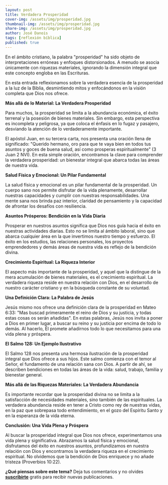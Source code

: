 ```yaml
---
layout: post
title: Verdadera Prosperidad
cover-img: /assets/img/prosperidad.jpg
thumbnail-img: /assets/img/prosperidad.jpg 
share-img: /assets/img/prosperidad.jpg
author: José Danois
tags: [reflexión bíblica]
published: true
---
```

En el ámbito cristiano, la palabra "prosperidad" ha sido objeto de interpretaciones erróneas y enfoques distorsionados. A menudo se asocia únicamente con riquezas materiales, ignorando la dimensión integral que este concepto engloba en las Escrituras.

En esta entrada reflexionamos sobre la verdadera esencia de la prosperidad a la luz de la Biblia, desmintiendo mitos y enfocándonos en la visión completa que Dios nos ofrece.

**Más allá de lo Material: La Verdadera Prosperidad**

Para muchos, la prosperidad se limita a la abundancia económica, el éxito terrenal y la posesión de bienes materiales. Sin embargo, esta perspectiva es incompleta y peligrosa, ya que coloca el énfasis en lo fugaz y pasajero, desviando la atención de lo verdaderamente importante.

El apóstol Juan, en su tercera carta, nos presenta una oración llena de significado: "Querido hermano, oro para que te vaya bien en todos tus asuntos y goces de buena salud, así como prosperas espiritualmente" (3 Juan 2 NVI). En esta simple oración, encontramos la clave para comprender la verdadera prosperidad: un bienestar integral que abarca todas las áreas de nuestra vida.

**Salud Física y Emocional: Un Pilar Fundamental**

La salud física y emocional es un pilar fundamental de la prosperidad. Un cuerpo sano nos permite disfrutar de la vida plenamente, desarrollar nuestras capacidades y cumplir con nuestras responsabilidades. Una mente sana nos brinda paz interior, claridad de pensamiento y la capacidad de afrontar los desafíos con resiliencia.

**Asuntos Prósperos: Bendición en la Vida Diaria**

Prosperar en nuestros asuntos significa que Dios nos guía hacia el éxito en nuestras actividades diarias. Esto no se limita al ámbito laboral, sino que abarca cualquier área en la que invertimos nuestro tiempo y esfuerzo. El éxito en los estudios, las relaciones personales, los proyectos emprendedores y demás áreas de nuestra vida es reflejo de la bendición divina.

**Crecimiento Espiritual: La Riqueza Interior**

El aspecto más importante de la prosperidad, y aquel que la distingue de la mera acumulación de bienes materiales, es el crecimiento espiritual. La verdadera riqueza reside en nuestra relación con Dios, en el desarrollo de nuestro carácter cristiano y en la búsqueda constante de su voluntad.

**Una Definición Clara: La Palabra de Jesús**

Jesús mismo nos ofrece una definición clara de la prosperidad en Mateo 6:33: "Mas buscad primeramente el reino de Dios y su justicia, y todas estas cosas os serán añadidas". En estas palabras, Jesús nos invita a poner a Dios en primer lugar, a buscar su reino y su justicia por encima de todo lo demás. Al hacerlo, Él promete añadirnos todo lo que necesitamos para una vida plena y próspera.

**El Salmo 128: Un Ejemplo Ilustrativo**

El Salmo 128 nos presenta una hermosa ilustración de la prosperidad integral que Dios ofrece a sus hijos. Este salmo comienza con el temor al Señor, el fundamento de una relación sana con Dios. A partir de ahí, se describen bendiciones en todas las áreas de la vida: salud, trabajo, familia y bienestar general.

**Más allá de las Riquezas Materiales: La Verdadera Abundancia**

Es importante recordar que la prosperidad divina no se limita a la satisfacción de necesidades materiales, sino también de las espirituales. La verdadera abundancia reside en tener a Cristo como rey de nuestras vidas, en la paz que sobrepasa todo entendimiento, en el gozo del Espíritu Santo y en la esperanza de la vida eterna.

**Conclusión: Una Vida Plena y Próspera**

Al buscar la prosperidad integral que Dios nos ofrece, experimentamos una vida plena y significativa. Abrazamos la salud física y emocional, disfrutamos del éxito en nuestros asuntos, profundizamos en nuestra relación con Dios y encontramos la verdadera riqueza en el crecimiento espiritual. No olvidemos que la bendición de Dios enriquece y no añade tristeza (Proverbios 10:22).

**¿Qué piensas sobre este tema?** Deja tus comentarios y no olvides **[suscribirte](https://www.feedio.co/@jdanois)** gratis para recibir nuevas publicaciones.
<!--stackedit_data:
eyJoaXN0b3J5IjpbLTE4NjIzOTE3MjcsNTYwNDc5MTg0XX0=
-->